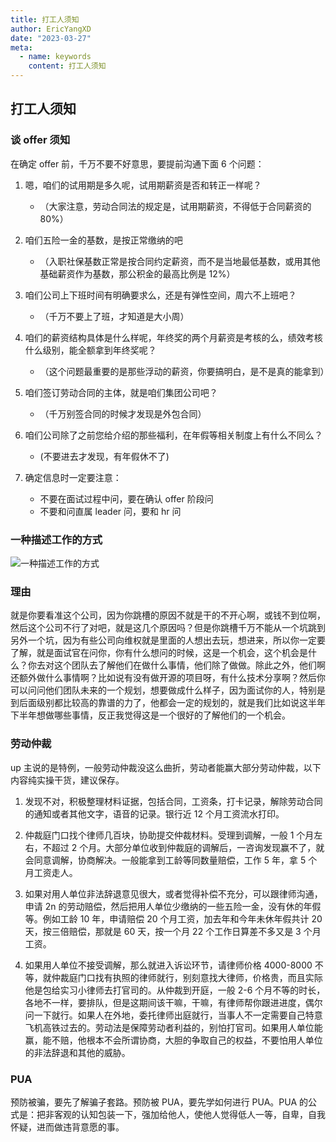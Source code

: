 ```yaml
---
title: 打工人须知
author: EricYangXD
date: "2023-03-27"
meta:
  - name: keywords
    content: 打工人须知
---
```


## 打工人须知

### 谈 offer 须知

在确定 offer 前，千万不要不好意思，要提前沟通下面 6 个问题：

1. 嗯，咱们的试用期是多久呢，试用期薪资是否和转正一样呢？

   - （大家注意，劳动合同法的规定是，试用期薪资，不得低于合同薪资的 80%）

2. 咱们五险一金的基数，是按正常缴纳的吧

   - （入职社保基数正常是按合同约定薪资，而不是当地最低基数，或用其他基础薪资作为基数，那公积金的最高比例是 12%）

3. 咱们公司上下班时间有明确要求么，还是有弹性空间，周六不上班吧？

   - （千万不要上了班，才知道是大小周）

4. 咱们的薪资结构具体是什么样呢，年终奖的两个月薪资是考核的么，绩效考核什么级别，能全额拿到年终奖呢？

   - （这个问题最重要的是那些浮动的薪资，你要搞明白，是不是真的能拿到）

5. 咱们签订劳动合同的主体，就是咱们集团公司吧？

   - （千万别签合同的时候才发现是外包合同）

6. 咱们公司除了之前您给介绍的那些福利，在年假等相关制度上有什么不同么？

   - (不要进去才发现，有年假休不了)

7. 确定信息时一定要注意：

   - 不要在面试过程中问，要在确认 offer 阶段问
   - 不要和问直属 leader 问，要和 hr 问

### 一种描述工作的方式

![一种描述工作的方式](https://cdn.jsdelivr.net/gh/EricYangXD/vital-images/imgs/WechatIMG310.jpeg)

### 理由

就是你要看准这个公司，因为你跳槽的原因不就是干的不开心啊，或钱不到位啊，然后这个公司不行了对吧，就是这几个原因吗？但是你跳槽千万不能从一个坑跳到另外一个坑，因为有些公司向维权就是里面的人想出去玩，想进来，所以你一定要了解，就是面试官在问你，你有什么想问的时候，这是一个机会，这个机会是什么？你去对这个团队去了解他们在做什么事情，他们除了做做。除此之外，他们啊还额外做什么事情啊？比如说有没有做开源的项目呀，有什么技术分享啊？然后你可以问问他们团队未来的一个规划，想要做成什么样子，因为面试你的人，特别是到后面级别都比较高的靠谱的力了，他都会一定的规划的，就是我们比如说这半年下半年想做哪些事情，反正我觉得这是一个很好的了解他们的一个机会。

### 劳动仲裁

up 主说的是特例，一般劳动仲裁没这么曲折，劳动者能赢大部分劳动仲裁，以下内容纯实操干货，建议保存。

1. 发现不对，积极整理材料证据，包括合同，工资条，打卡记录，解除劳动合同的通知或者其他文字，语音的记录。银行近 12 个月工资流水打印。

2. 仲裁庭门口找个律师几百块，协助提交仲裁材料。受理到调解，一般 1 个月左右，不超过 2 个月。大部分单位收到仲裁庭的调解后，一咨询发现赢不了，就会同意调解，协商解决。一般能拿到工龄等同数量赔偿，工作 5 年，拿 5 个月工资走人。

3. 如果对用人单位非法辞退意见很大，或者觉得补偿不充分，可以跟律师沟通，申请 2n 的劳动赔偿，然后把用人单位少缴纳的一些五险一金，没有休的年假等。例如工龄 10 年，申请赔偿 20 个月工资，加去年和今年未休年假共计 20 天，按三倍赔偿，那就是 60 天，按一个月 22 个工作日算差不多又是 3 个月工资。

4. 如果用人单位不接受调解，那么就进入诉讼环节，请律师价格 4000-8000 不等，就仲裁庭门口找有执照的律师就行，别刻意找大律师，价格贵，而且实际他是包给实习小律师去打官司的。从仲裁到开庭，一般 2-6 个月不等的时长，各地不一样，要排队，但是这期间该干嘛，干嘛，有律师帮你跟进进度，偶尔问一下就行。如果人在外地，委托律师出庭就行，当事人不一定需要自己特意飞机高铁过去的。劳动法是保障劳动者利益的，别怕打官司。如果用人单位能赢，能不赔，他根本不会所谓协商，大胆的争取自己的权益，不要怕用人单位的非法辞退和其他的威胁。

### PUA

预防被骗，要先了解骗子套路。预防被 PUA，要先学如何进行 PUA。PUA 的公式是：把非客观的认知包装一下，强加给他人，使他人觉得低人一等，自卑，自我怀疑，进而做违背意愿的事。
